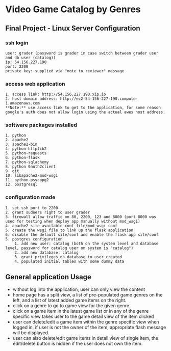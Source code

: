 # Video Game Catalog by Genres

## Final Project - Linux Server Configuration

### ssh login
    user: grader (password is grader in case switch between grader user and db user (catalog))
    ip: 54.156.227.190
    port: 2200
    private key: supplied via "note to reviewer" message

### access web application
    1. access link: http://54.156.227.190.xip.io
    2. host domain address: http://ec2-54-156-227-190.compute-1.amazonaws.com
    **Note:** use access link to get to the application, for some reason google's auth does not allow login using the actual awes host address.

### software packages installed
    1. python
    2. apache2
    3. apache2-bin
    4. python-httplib2
    5. python-requests
    6. python-flask
    7. python-sqlachemy
    8. python 0auth2client
    9. git
    10. libapache2-mod-wsgi
    11. python-psycopg2
    12. postgresql

### configuration made
    1. set ssh port to 2200
    2. grant sudoers right to user grader
    3. firewall allow traffic on 80, 2200, 123 and 8000 (port 8000 was used for testing when deploy app manually without mod_wsgi)
    4. apache2 site-available conf file/mod_wsgi conf
    5. create the wsgi file to link up the flask application
    6. disable the default site/conf and enable the flask app site/conf
    5. postgres configuration
        1. add new user: catalog (both on the system level and database level, password for catalog user on system is "catalog")
        2. add new database: catalog
        3. grant privileges on database to user created
        4. populated initial tables with some dummy data


## General application Usage

* without log into the application, user can only view the content
* home page has a split view, a list of pre-populated game genres on the left, and a list of latest added game items on the right.
* click on a genre to go to game view for the given genre
* click on a game item in the latest game list or in any of the genre specific view takes user to the game detail view of the item clicked
* user can delete/edit a game item within the genre specific view when logged in, if user is not the owner of the item, appropriate flash message will be displayed.
* user can also delete/edit game items in detail view of single item, the edit/delete button is hidden if the user does not own the item.

